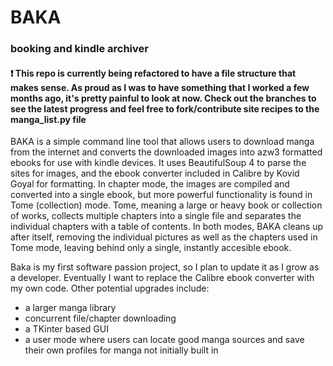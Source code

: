 # BAKA
### booking and kindle archiver

#### ❗ This repo is currently being refactored to have a file structure that makes sense. As proud as I was to have something that I worked a few months ago, it's pretty painful to look at now. Check out the branches to see the latest progress and feel free to fork/contribute site recipes to the manga_list.py file


BAKA is a simple command line tool that allows users to download manga from the internet and
converts the downloaded images into azw3 formatted ebooks for use with kindle devices. It uses
BeautifulSoup 4 to parse the sites for images, and the ebook converter included in Calibre by Kovid Goyal
for formatting. 
In chapter mode, the images are compiled and converted into a single ebook, but more powerful functionality is
found in Tome (collection) mode. Tome, meaning a large or heavy book or collection of works, collects multiple chapters
into a single file and separates the individual chapters with a table of contents. In both modes, BAKA cleans up after itself, removing
the individual pictures as well as the chapters used in Tome mode, leaving behind only a single, instantly accesible ebook.
 
Baka is my first software passion project, so I plan to update it as I grow as a developer. Eventually I want to replace the Calibre ebook converter with my own code. Other potential upgrades include:
 - a larger manga library
 - concurrent file/chapter downloading
 - a TKinter based GUI
 - a user mode where users can locate good manga sources and save their own profiles for manga not initially built in
